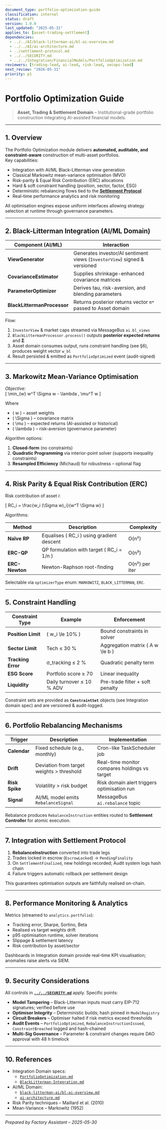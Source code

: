 ```yaml
---
document_type: portfolio-optimization-guide
classification: internal
status: draft
version: 1.0.0
last_updated: "2025-05-31"
applies_to: [asset-trading-settlement]
dependencies:
  - ../../AI/black-litterman-ai/bl-ai-overview.md
  - ../../AI/ai-architecture.md
  - ../settlement-protocol.md
  - ../../SECURITY.md
  - ../../Integration/FinancialModels/PortfolioOptimization.md
reviewers: [trading-lead, ai-lead, risk-lead, secops-lead]
next_review: "2026-05-31"
priority: p1
---
```


# Portfolio Optimization Guide  

> **Asset, Trading & Settlement Domain** – Institutional-grade portfolio construction integrating AI-assisted financial models.

---

## 1. Overview

The Portfolio Optimization module delivers **automated, auditable, and constraint-aware** construction of multi-asset portfolios.  
Key capabilities:

* Integration with AI/ML Black-Litterman view generation  
* Classical Markowitz mean-variance optimisation (MVO)  
* Risk-parity & Equal Risk Contribution (ERC) allocations  
* Hard & soft constraint handling (position, sector, factor, ESG)  
* Deterministic rebalancing flows tied to the **[Settlement Protocol](settlement/settlement-protocol.md)**  
* Real-time performance analytics and risk monitoring  

All optimisation engines expose uniform interfaces allowing strategy selection at runtime through governance parameters.

---

## 2. Black-Litterman Integration (AI/ML Domain)

| Component (AI/ML) | Interaction |
|-------------------|-------------|
| **ViewGenerator** | Generates investor/AI sentiment views (`InvestorView`) signed & versioned |
| **CovarianceEstimator** | Supplies shrinkage-enhanced covariance matrices |
| **ParameterOptimizer** | Derives tau, risk-aversion, and blending parameters |
| **BlackLittermanProcessor** | Returns posterior returns vector `π*` passed to Asset domain |

Flow:

1. `InvestorView` & market caps streamed via MessageBus `ai.bl_views`  
2. `BlackLittermanProcessor.process()` outputs **posterior expected returns** and **Σ**  
3. Asset domain consumes output, runs constraint handling (see §6), produces weight vector `w_bl`  
4. Result persisted & emitted as `PortfolioOptimized` event (audit-signed)  

---

## 3. Markowitz Mean-Variance Optimisation

*Objective*:  
\[
\min_{w} w^T \Sigma w - \lambda \, \mu^T w
\]

Where  

* \( w \) – asset weights  
* \( \Sigma \) – covariance matrix  
* \( \mu \) – expected returns (AI-assisted or historical)  
* \( \lambda \) – risk-aversion (governance parameter)

Algorithm options:

1. **Closed-form** (no constraints)  
2. **Quadratic Programming** via interior-point solver (supports inequality constraints)  
3. **Resampled Efficiency** (Michaud) for robustness – optional flag

---

## 4. Risk Parity & Equal Risk Contribution (ERC)

Risk contribution of asset *i*:

\[
RC_i = \frac{w_i (\Sigma w)_i}{w^T \Sigma w}
\]

Algorithms:

| Method | Description | Complexity |
|--------|-------------|------------|
| **Naïve RP** | Equalises \( RC_i \) using gradient descent | O(n²) |
| **ERC-QP** | QP formulation with target \( RC_i = 1/n \) | O(n³) |
| **ERC-Newton** | Newton-Raphson root-finding | O(n²) per iter |

Selectable via `optimizerType` enum: `MARKOWITZ`, `BLACK_LITTERMAN`, `ERC`.

---

## 5. Constraint Handling

| Constraint Type | Example | Enforcement |
|-----------------|---------|-------------|
| **Position Limit** | \( w_i \le 10\% \) | Bound constraints in solver |
| **Sector Limit** | Tech ≤ 30 % | Aggregation matrix \( A w \le b \) |
| **Tracking Error** | σ\_tracking ≤ 2 % | Quadratic penalty term |
| **ESG Score** | Portfolio score ≥ 70 | Linear inequality |
| **Liquidity** | Daily turnover ≤ 10 % ADV | Pre-trade filter + soft penalty |

Constraint sets are provided as **`ConstraintSet`** objects (see Integration domain spec) and are versioned & audit-logged.

---

## 6. Portfolio Rebalancing Mechanisms

| Trigger | Description | Implementation |
|---------|-------------|----------------|
| **Calendar** | Fixed schedule (e.g., monthly) | Cron-like TaskScheduler job |
| **Drift** | Deviation from target weights > threshold | Real-time monitor compares holdings vs target |
| **Risk Spike** | Volatility > risk budget | Risk domain alert triggers optimisation run |
| **Signal** | AI/ML model emits `RebalanceSignal` | MessageBus `ai.rebalance` topic |

Rebalance produces `RebalanceInstruction` entities routed to **Settlement Controller** for atomic execution.

---

## 7. Integration with Settlement Protocol

1. **RebalanceInstruction** converted into trade legs  
2. Trades locked in escrow (`EscrowLocked`) → `PendingFinality`  
3. On `SettlementFinalized`, new holdings recorded; Audit system logs hash chain  
4. Failure triggers automatic rollback per settlement design

This guarantees optimisation outputs are faithfully realised on-chain.

---

## 8. Performance Monitoring & Analytics

Metrics (streamed to `analytics.portfolio`):

* Tracking error, Sharpe, Sortino, Beta  
* Realised vs target weights drift  
* p95 optimisation runtime, solver iterations  
* Slippage & settlement latency  
* Risk contribution by asset/sector

Dashboards in Integration domain provide real-time KPI visualisation; anomalies raise alerts via SIEM.

---

## 9. Security Considerations

All controls in **[`../../SECURITY.md`](../../SECURITY.md)** apply. Specific points:

* **Model Tampering** – Black-Litterman inputs must carry EIP-712 signatures; verified before use  
* **Optimiser Integrity** – Deterministic builds; hash pinned in `ModelRegistry`  
* **Circuit Breakers** – Optimiser halted if risk metrics exceed thresholds  
* **Audit Events** – `PortfolioOptimized`, `RebalanceInstructionIssued`, `ConstraintBreached` logged and hash-chained  
* **Multi-Sig Governance** – Parameter & constraint changes require DAO approval with 48 h timelock  

---

## 10. References

* Integration Domain specs:  
  * [`PortfolioOptimization.md`](../AI/financial-models/PortfolioOptimization.md)  
  * [`BlackLitterman-Integration.md`](../AI/FinancialModels/BlackLitterman-Integration.md)  
* AI/ML Domain:  
  * [`black-litterman-ai/bl-ai-overview.md`](../AI/black-litterman-ai/bl-ai-overview.md)  
  * [`ai-architecture.md`](../AI/ai-architecture.md)  
* Risk Parity techniques – Maillard et al. (2010)  
* Mean-Variance – Markowitz (1952)  

---

*Prepared by Factory Assistant – 2025-05-30*  
